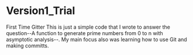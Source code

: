 # Version1_Trial
First Time Gitter
This is just a simple code that I wrote to answer the question--A function to generate prime numbers from 0 to n with asymptotic analysis--.
My main focus also was learning how to use Git and making committs.
